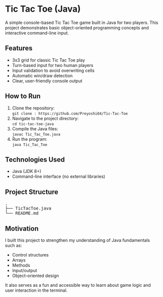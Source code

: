 <h1>Tic Tac Toe (Java)</h1>

<p>A simple console-based Tic Tac Toe game built in Java for two players. This project demonstrates basic object-oriented programming concepts and interactive command-line input.</p>

<h2>Features</h2>
<ul>
  <li>3x3 grid for classic Tic Tac Toe play</li>
  <li>Turn-based input for two human players</li>
  <li>Input validation to avoid overwriting cells</li>
  <li>Automatic win/draw detection</li>
  <li>Clear, user-friendly console output</li>
</ul>

<h2>How to Run</h2>
<ol>
  <li>Clone the repository:<br>
    <code>git clone : https://github.com/Preyoshi04/Tic-Tac-Toe</code>
  </li>
  <li>Navigate to the project directory:<br>
    <code>cd tic-tac-toe-java</code>
  </li>
  <li>Compile the Java files:<br>
    <code>javac Tic_Tac_Toe.java</code>
  </li>
  <li>Run the program:<br>
    <code>java Tic_Tac_Toe</code>
  </li>
</ol>

<h2>Technologies Used</h2>
<ul>
  <li>Java (JDK 8+)</li>
  <li>Command-line interface (no external libraries)</li>
</ul>

<h2>Project Structure</h2>
<pre>
.
├── TicTacToe.java
└── README.md
</pre>

<h2>Motivation</h2>
<p>I built this project to strengthen my understanding of Java fundamentals such as:</p>
<ul>
  <li>Control structures</li>
  <li>Arrays</li>
  <li>Methods</li>
  <li>Input/output</li>
  <li>Object-oriented design</li>
</ul>
<p>It also serves as a fun and accessible way to learn about game logic and user interaction in the terminal.</p>


